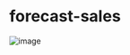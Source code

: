 # forecast-sales


![image](https://github.com/user-attachments/assets/13c99b41-afed-4194-b574-ccc753be7c8f)
